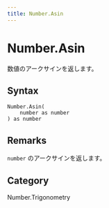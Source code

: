 ```yaml
---
title: Number.Asin
---
```


# Number.Asin


数値のアークサインを返します。


## Syntax

```powerquery
Number.Asin(
    number as number
) as number
```


## Remarks

<code>number</code> のアークサインを返します。



## Category
Number.Trigonometry
